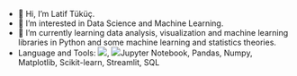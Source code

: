 - 👋 Hi, I’m Latif Tüküç.
- 👀 I’m interested in Data Science and Machine Learning.
- 🌱 I’m currently learning data analysis, visualization and machine learning libraries in Python and some machine learning and statistics theories.
- Language and Tools: 
![](https://manuais.iessanclemente.net/images/thumb/9/94/Python-logo.jpg/120px-Python-logo.jpg.png), ![](https://www.google.com/url?sa=i&url=http%3A%2F%2Fvirtualoco.com%2Finstall-postgres-and-configure-on-linux%2F&psig=AOvVaw2SPyytQsP6Q9LHNCsUzUfU&ust=1644096107180000&source=images&cd=vfe&ved=0CAsQjRxqFwoTCPi_p7j95vUCFQAAAAAdAAAAABA2)Jupyter Notebook, Pandas, Numpy, Matplotlib, Scikit-learn, Streamlit, SQL

<!---
LatifTukuc/LatifTukuc is a ✨ special ✨ repository because its `README.md` (this file) appears on your GitHub profile.
You can click the Preview link to take a look at your changes.
--->

